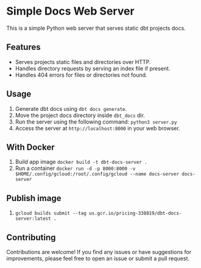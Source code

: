 # Simple Docs Web Server

This is a simple Python web server that serves static dbt projects docs.

## Features

- Serves projects static files and directories over HTTP.
- Handles directory requests by serving an index file if present.
- Handles 404 errors for files or directories not found.

## Usage

1. Generate dbt docs using `dbt docs generate`.
2. Move the project docs directory inside `dbt_docs` dir.
3. Run the server using the following command: `python3 server.py`
4. Access the server at `http://localhost:8000` in your web browser.

## With Docker

1. Build app image `docker build -t dbt-docs-server . `
2. Run a container `docker run -d -p 8000:8000 -v $HOME/.config/gcloud:/root/.config/gcloud --name docs-server docs-server`

## Publish image

1. `gcloud builds submit --tag us.gcr.io/pricing-338819/dbt-docs-server:latest .`

## Contributing

Contributions are welcome! If you find any issues or have suggestions for improvements, please feel free to open an issue or submit a pull request.
